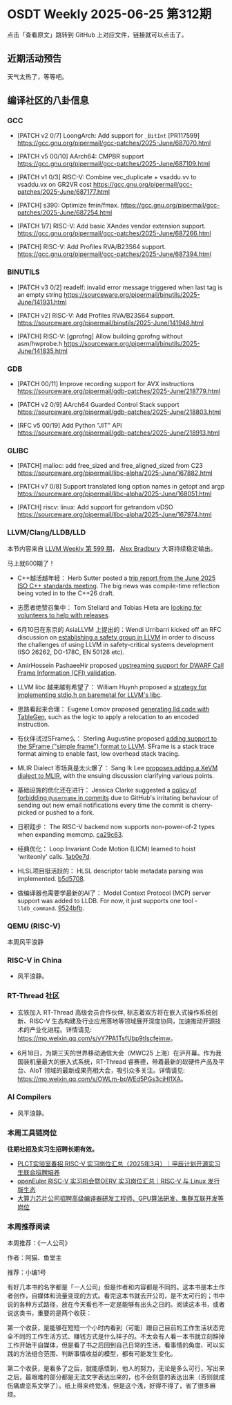 # OSDT Weekly 2025-06-25 第312期

点击「查看原文」跳转到 GitHub 上对应文件，链接就可以点击了。

## 近期活动预告

天气太热了，等等吧。

## 编译社区的八卦信息

### GCC

- [PATCH v2 0/7] LoongArch: Add support for `_BitInt` [PR117599]
  https://gcc.gnu.org/pipermail/gcc-patches/2025-June/687070.html

- [PATCH v5 00/10] AArch64: CMPBR support
  https://gcc.gnu.org/pipermail/gcc-patches/2025-June/687109.html

- [PATCH v1 0/3] RISC-V: Combine vec_duplicate + vsaddu.vv to vsaddu.vx on GR2VR cost
  https://gcc.gnu.org/pipermail/gcc-patches/2025-June/687177.html

- [PATCH] s390: Optimize fmin/fmax.
  https://gcc.gnu.org/pipermail/gcc-patches/2025-June/687254.html

- [PATCH 1/7] RISC-V: Add basic XAndes vendor extension support.
  https://gcc.gnu.org/pipermail/gcc-patches/2025-June/687266.html

- [PATCH] RISC-V: Add Profiles RVA/B23S64 support.
  https://gcc.gnu.org/pipermail/gcc-patches/2025-June/687394.html

### BINUTILS

- [PATCH v3 0/2] readelf: invalid error message triggered when last tag is an empty string
  https://sourceware.org/pipermail/binutils/2025-June/141931.html

- [PATCH v2] RISC-V: Add Profiles RVA/B23S64 support.
  https://sourceware.org/pipermail/binutils/2025-June/141948.html

- [PATCH] RISC-V: [gprofng] Allow building gprofng without asm/hwprobe.h
  https://sourceware.org/pipermail/binutils/2025-June/141835.html

### GDB

- [PATCH 00/11] Improve recording support for AVX instructions
  https://sourceware.org/pipermail/gdb-patches/2025-June/218779.html

- [PATCH v2 0/9] AArch64 Guarded Control Stack support
  https://sourceware.org/pipermail/gdb-patches/2025-June/218803.html

- [RFC v5 00/19] Add Python "JIT" API
  https://sourceware.org/pipermail/gdb-patches/2025-June/218913.html

### GLIBC

- [PATCH] malloc: add free_sized and free_aligned_sized from C23
  https://sourceware.org/pipermail/libc-alpha/2025-June/167882.html

- [PATCH v7 0/8] Support translated long option names in getopt and argp
  https://sourceware.org/pipermail/libc-alpha/2025-June/168051.html

- [PATCH] riscv: linux: Add support for getrandom vDSO
  https://sourceware.org/pipermail/libc-alpha/2025-June/167974.html

### LLVM/Clang/LLDB/LLD

本节内容来自 [LLVM Weekly 第 599 期](http://llvmweekly.org/issue/599)，
[Alex Bradbury](https://www.linkedin.com/in/alex-bradbury/) 大哥持续稳定输出。

马上就600期了！

* C++越活越年轻： Herb Sutter posted a [trip report from the June 2025 ISO C++ standards meeting](https://herbsutter.com/2025/06/21/trip-report-june-2025-iso-c-standards-meeting-sofia-bulgaria/).  The big news was compile-time reflection being voted in to the C++26 draft.

* 志愿者绝赞召集中： Tom Stellard and Tobias Hieta are [looking for volunteers to help with releases](https://discourse.llvm.org/t/looking-for-volunteers-to-help-with-releases/87018).

* 6月10日在东京的 AsiaLLVM 上提出的：Wendi Urribarri kicked off an RFC discussion on [establishing a safety group in LLVM](https://discourse.llvm.org/t/rfc-proposal-to-establish-a-safety-group-in-llvm/86916) in order to discuss the challenges of using LLVM in safety-critical systems development (ISO 26262, DO-178C, EN 50128 etc).

* AmirHossein PashaeeHir proposed [upstreaming support for DWARF Call Frame Information (CFI) validation](https://discourse.llvm.org/t/rfc-dwarf-cfi-validation/86936).

* LLVM libc 越来越有希望了： William Huynh proposed a [strategy for implementing stdio.h on baremetal for LLVM's libc](https://discourse.llvm.org/t/rfc-implementation-of-stdio-on-baremetal/86944).

* 思路看起来合理： Eugene Lomov proposed [generating lld code with TableGen](https://discourse.llvm.org/t/rfc-tblgen-generate-linker-code-with-tablegen/86918), such as the logic to apply a relocation to an encoded instruction.

* 有伙伴试过SFrame么： Sterling Augustine proposed [adding support to the SFrame ("simple frame") format to LLVM](https://discourse.llvm.org/t/rfc-adding-sframe-support-to-llvm/86900).  SFrame is a stack trace format aiming to enable fast, low overhead stack tracing.

* MLIR Dialect 市场真是太火爆了： Sang Ik Lee [proposes adding a XeVM dialect to MLIR](https://discourse.llvm.org/t/mlir-rfc-dialect-xevm-proposal-for-new-xevm-dialect/86955), with the ensuing discussion clarifying various points.

* 基础设施的优化还在进行： Jessica Clarke suggested a [policy of forbidding `@username` in commits](https://discourse.llvm.org/t/forbidding-username-in-commits/86997) due to GitHub's irritating behaviour of sending out new email notifications every time the commit is cherry-picked or pushed to a fork.

* 日积跬步： The RISC-V backend now supports non-power-of-2 types when expanding memcmp.
  [ca29c63](https://github.com/llvm/llvm-project/commit/ca29c632f06f).

* 经典优化： Loop Invariant Code Motion (LICM) learned to hoist 'writeonly' calls.
  [1ab0e7d](https://github.com/llvm/llvm-project/commit/1ab0e7dd60e2).

* HLSL项目挺活跃的： HLSL descriptor table metadata parsing was implemented.
  [b5d5708](https://github.com/llvm/llvm-project/commit/b5d5708128e9).

* 做编译器也需要学最新的AI了： Model Context Protocol (MCP) server support was added to LLDB. For now, it just supports one tool - `lldb_command`.
  [9524bfb](https://github.com/llvm/llvm-project/commit/9524bfb27020).

### QEMU (RISC-V)

本周风平浪静

### RISC-V in China

- 风平浪静。

### RT-Thread 社区

- 玄铁加入 RT-Thread 高级会员合作伙伴, 标志着双方将在嵌入式操作系统创新、RISC-V 生态构建及行业应用落地等领域展开深度协同，加速推动开源技术的产业化进程。详情请见: <https://mp.weixin.qq.com/s/yY7PA1TsfUbp9tIscfeimw>。

- 6月18日，为期三天的世界移动通信大会（MWC25 上海）在沪开幕。作为我国装机量最大的嵌入式系统，RT-Thread 睿赛德，带着最新的软硬件产品及平台、AIoT 领域的最新成果亮相大会，吸引众多关注。详情请见: <https://mp.weixin.qq.com/s/OWLm-bpWEd5PGs3cjHI1XA>。

### AI Compilers

- 风平浪静。

### 本周工具链岗位

**往期社招及实习生招聘长期有效。**

- [PLCT实验室春招 RISC-V 实习岗位汇总（2025年3月）｜甲辰计划开源实习生联合招聘培养](https://mp.weixin.qq.com/s/no5v_YeGI3LUE7mYv5wUpQ)
- [openEuler RISC-V 实习机会暨OERV 实习岗位汇总｜RISC-V 与 Linux 发行版生态](https://mp.weixin.qq.com/s/87XEhORtte_iTTZqjinX2g)
- [大算力芯片公司招聘高级编译器研发工程师、GPU算法研发、集群互联开发等岗位](https://mp.weixin.qq.com/s/ONoNJ5jZmL794AdtlHrDuQ)

### 本周推荐阅读

本周推荐：《一人公司》

作者：阿猫、鱼堂主

推荐：小编1号

有好几本书的名字都是「一人公司」但是作者和内容都是不同的。这本书是本土作者创作，自媒体和流量变现的方式。看完这本书就去开公司，是不太可行的；书中说的各种方式路径，放在今天看也不一定是能够有出头之日的。阅读这本书，或者说这类书，重要的是两个收获：

第一个收获，是能够在短短一个小时内看到（可能）跟自己目前的工作生活状态完全不同的工作生活方式、赚钱方式是什么样子的。不太会有人看一本书就立刻辞掉工作开始干自媒体，但是看了书之后回到自己日常的生活，看事情的角度、可以实践的方法组合范围、判断事情收益的模型，都有可能发生变化。

第二个收获，是看多了之后，就能感悟到，他人的努力，无论是多么可行，写出来之后，最艰难的部分都是无法文字表达出来的，也不会刻意的表达出来（否则就成伤痛虐恋系文学了）。纸上得来终觉浅，但是这个浅，好得不得了，省了很多麻烦。
